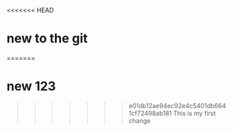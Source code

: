 <<<<<<< HEAD
# new to the git
=======
# new 123
>>>>>>> e01db12ae94ec92e4c5401db6641cf72498ab181
This is my first change
